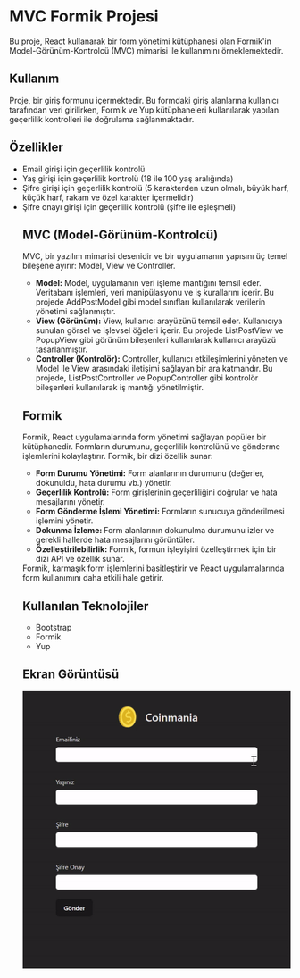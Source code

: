 <h1>MVC Formik Projesi</h1>

Bu proje, React kullanarak bir form yönetimi kütüphanesi olan Formik'in Model-Görünüm-Kontrolcü (MVC) mimarisi ile kullanımını örneklemektedir.

<h2>Kullanım</h2>
Proje, bir giriş formunu içermektedir. Bu formdaki giriş alanlarına kullanıcı tarafından veri girilirken, Formik ve Yup kütüphaneleri kullanılarak yapılan geçerlilik kontrolleri ile doğrulama sağlanmaktadır.

<h2>Özellikler</h2>

<ul>
<li>Email girişi için geçerlilik kontrolü</li>
<li>Yaş girişi için geçerlilik kontrolü (18 ile 100 yaş aralığında)</li>
<li>Şifre girişi için geçerlilik kontrolü (5 karakterden uzun olmalı, büyük harf, küçük harf, rakam ve özel karakter içermelidir)</li>
<li>Şifre onayı girişi için geçerlilik kontrolü (şifre ile eşleşmeli)</li>

<h2>MVC (Model-Görünüm-Kontrolcü)
</h2>
MVC, bir yazılım mimarisi desenidir ve bir uygulamanın yapısını üç temel bileşene ayırır: Model, View ve Controller.

<ul>
<li><b>Model:</b> Model, uygulamanın veri işleme mantığını temsil eder. Veritabanı işlemleri, veri manipülasyonu ve iş kurallarını içerir. Bu projede AddPostModel gibi model sınıfları kullanılarak verilerin yönetimi sağlanmıştır.</li>
<li><b>View (Görünüm):</b> View, kullanıcı arayüzünü temsil eder. Kullanıcıya sunulan görsel ve işlevsel öğeleri içerir. Bu projede ListPostView ve PopupView gibi görünüm bileşenleri kullanılarak kullanıcı arayüzü tasarlanmıştır.</li>
<li><b>Controller (Kontrolör):</b> Controller, kullanıcı etkileşimlerini yöneten ve Model ile View arasındaki iletişimi sağlayan bir ara katmandır. Bu projede, ListPostController ve PopupController gibi kontrolör bileşenleri kullanılarak iş mantığı yönetilmiştir.</li>

</ul>

<h2>Formik
</h2>
Formik, React uygulamalarında form yönetimi sağlayan popüler bir kütüphanedir. Formların durumunu, geçerlilik kontrolünü ve gönderme işlemlerini kolaylaştırır. Formik, bir dizi özellik sunar:
<ul>
<li><b>Form Durumu Yönetimi:</b> Form alanlarının durumunu (değerler, dokunuldu, hata durumu vb.) yönetir.</li>
<li><b>Geçerlilik Kontrolü:</b> Form girişlerinin geçerliliğini doğrular ve hata mesajlarını yönetir.</li>
<li><b>Form Gönderme İşlemi Yönetimi:</b> Formların sunucuya gönderilmesi işlemini yönetir.</li>
<li><b>Dokunma İzleme: </b> Form alanlarının dokunulma durumunu izler ve gerekli hallerde hata mesajlarını görüntüler.</li>
<li><b>Özelleştirilebilirlik: </b> Formik, formun işleyişini özelleştirmek için bir dizi API ve özellik sunar.</li>

</ul>
Formik, karmaşık form işlemlerini basitleştirir ve React uygulamalarında form kullanımını daha etkili hale getirir.

<h2>Kullanılan Teknolojiler</h2>

<ul>
<li>Bootstrap</li>
<li>Formik</li>
<li>Yup</li>

</ul>

<h2>Ekran Görüntüsü</h2>

![](./public/mvcc.gif)